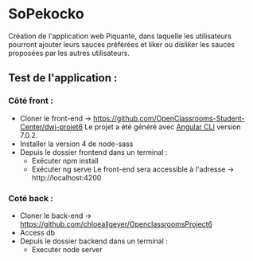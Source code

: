 # SoPekocko

Création de l'application web Piquante, dans laquelle les utilisateurs pourront ajouter leurs sauces préférées et liker ou disliker les sauces proposées par les autres utilisateurs.

## Test de l'application :

### Côté front :

* Cloner le front-end ->  https://github.com/OpenClassrooms-Student-Center/dwj-projet6
Le projet a été généré avec [Angular CLI](https://github.com/angular/angular-cli) version 7.0.2.
* Installer la version 4 de node-sass  
* Depuis le dossier frontend dans un terminal :
    * Exécuter npm install
    * Exécuter ng serve
Le front-end sera accessible à l'adresse -> http://localhost:4200

### Coté back : 

* Cloner le back-end -> https://github.com/chloeallgeyer/OpenclassroomsProject6
* Access db
* Depuis le dossier backend dans un terminal :
    * Executer node server
